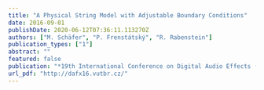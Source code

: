 ```yaml
---
title: "A Physical String Model with Adjustable Boundary Conditions"
date: 2016-09-01
publishDate: 2020-06-12T07:36:11.113270Z
authors: ["M. Schäfer", "P. Frenstátský", "R. Rabenstein"]
publication_types: ["1"]
abstract: ""
featured: false
publication: "*19th International Conference on Digital Audio Effects (DAFx-16)*"
url_pdf: "http://dafx16.vutbr.cz/"
---
```


